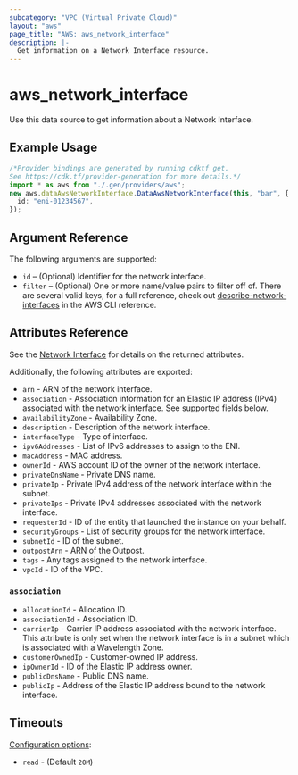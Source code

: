 ```yaml
---
subcategory: "VPC (Virtual Private Cloud)"
layout: "aws"
page_title: "AWS: aws_network_interface"
description: |-
  Get information on a Network Interface resource.
---
```


# aws\_network\_interface

Use this data source to get information about a Network Interface.

## Example Usage

```typescript
/*Provider bindings are generated by running cdktf get.
See https://cdk.tf/provider-generation for more details.*/
import * as aws from "./.gen/providers/aws";
new aws.dataAwsNetworkInterface.DataAwsNetworkInterface(this, "bar", {
  id: "eni-01234567",
});

```

## Argument Reference

The following arguments are supported:

* `id` – (Optional) Identifier for the network interface.
* `filter` – (Optional) One or more name/value pairs to filter off of. There are several valid keys, for a full reference, check out [describe-network-interfaces](https://docs.aws.amazon.com/cli/latest/reference/ec2/describe-network-interfaces.html) in the AWS CLI reference.

## Attributes Reference

See the [Network Interface](/docs/providers/aws/r/network_interface.html) for details on the returned attributes.

Additionally, the following attributes are exported:

* `arn` - ARN of the network interface.
* `association` - Association information for an Elastic IP address (IPv4) associated with the network interface. See supported fields below.
* `availabilityZone` - Availability Zone.
* `description` - Description of the network interface.
* `interfaceType` - Type of interface.
* `ipv6Addresses` - List of IPv6 addresses to assign to the ENI.
* `macAddress` - MAC address.
* `ownerId` - AWS account ID of the owner of the network interface.
* `privateDnsName` - Private DNS name.
* `privateIp` - Private IPv4 address of the network interface within the subnet.
* `privateIps` - Private IPv4 addresses associated with the network interface.
* `requesterId` - ID of the entity that launched the instance on your behalf.
* `securityGroups` - List of security groups for the network interface.
* `subnetId` - ID of the subnet.
* `outpostArn` - ARN of the Outpost.
* `tags` - Any tags assigned to the network interface.
* `vpcId` - ID of the VPC.

### `association`

* `allocationId` - Allocation ID.
* `associationId` - Association ID.
* `carrierIp` - Carrier IP address associated with the network interface. This attribute is only set when the network interface is in a subnet which is associated with a Wavelength Zone.
* `customerOwnedIp` - Customer-owned IP address.
* `ipOwnerId` - ID of the Elastic IP address owner.
* `publicDnsName` - Public DNS name.
* `publicIp` - Address of the Elastic IP address bound to the network interface.

## Timeouts

[Configuration options](https://developer.hashicorp.com/terraform/language/resources/syntax#operation-timeouts):

* `read` - (Default `20M`)
